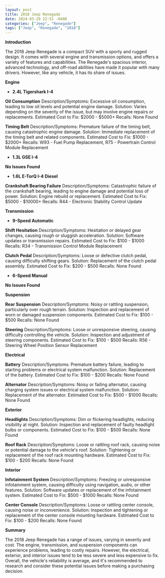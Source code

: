 ```yaml
---
layout: post
title: 2018 Jeep Renegade
date: 2024-03-29 22:51 -0400
categories: ["Jeep", "Renegade"]
tags: ["Jeep", "Renegade", "2018"]
---
```

**Introduction**

The 2018 Jeep Renegade is a compact SUV with a sporty and rugged design. It comes with several engine and transmission options, and offers a variety of features and capabilities. The Renegade's spacious interior, advanced technology, and off-road abilities have made it popular with many drivers. However, like any vehicle, it has its share of issues.

**Engine**

* **2.4L Tigershark I-4**

**Oil Consumption**
Description/Symptoms: Excessive oil consumption, leading to low oil levels and potential engine damage.
Solution: Varies depending on the severity of the issue, but may involve engine repairs or replacements.
Estimated Cost to Fix: $2000 - $5000+
Recalls: None Found

**Timing Belt**
Description/Symptoms: Premature failure of the timing belt, causing catastrophic engine damage.
Solution: Immediate replacement of the timing belt and related components.
Estimated Cost to Fix: $1000 - $2000+
Recalls: W93 - Fuel Pump Replacement, R75 - Powertrain Control Module Replacement

* **1.3L GSE I-4**

**No Issues Found**

* **1.6L E-TorQ I-4 Diesel**

**Crankshaft Bearing Failure**
Description/Symptoms: Catastrophic failure of the crankshaft bearing, leading to engine damage and potential loss of power.
Solution: Engine rebuild or replacement.
Estimated Cost to Fix: $5000 - $10000+
Recalls: R44 - Electronic Stability Control Update

**Transmission**

* **9-Speed Automatic**

**Shift Hesitation**
Description/Symptoms: Hesitation or delayed gear changes, causing rough or sluggish acceleration.
Solution: Software updates or transmission repairs.
Estimated Cost to Fix: $100 - $1000
Recalls: R34 - Transmission Control Module Replacement

**Clutch Pedal**
Description/Symptoms: Loose or defective clutch pedal, causing difficulty shifting gears.
Solution: Replacement of the clutch pedal assembly.
Estimated Cost to Fix: $200 - $500
Recalls: None Found

* **6-Speed Manual**

**No Issues Found**

**Suspension**

**Rear Suspension**
Description/Symptoms: Noisy or rattling suspension, particularly over rough terrain.
Solution: Inspection and replacement of worn or damaged suspension components.
Estimated Cost to Fix: $100 - $500
Recalls: None Found

**Steering**
Description/Symptoms: Loose or unresponsive steering, causing difficulty controlling the vehicle.
Solution: Inspection and adjustment of steering components.
Estimated Cost to Fix: $100 - $500
Recalls: R56 - Steering Wheel Position Sensor Replacement

**Electrical**

**Battery**
Description/Symptoms: Premature battery failure, leading to starting problems or electrical system malfunction.
Solution: Replacement of the battery.
Estimated Cost to Fix: $100 - $200
Recalls: None Found

**Alternator**
Description/Symptoms: Noisy or failing alternator, causing charging system issues or electrical system malfunction.
Solution: Replacement of the alternator.
Estimated Cost to Fix: $500 - $1000
Recalls: None Found

**Exterior**

**Headlights**
Description/Symptoms: Dim or flickering headlights, reducing visibility at night.
Solution: Inspection and replacement of faulty headlight bulbs or components.
Estimated Cost to Fix: $100 - $500
Recalls: None Found

**Roof Rack**
Description/Symptoms: Loose or rattling roof rack, causing noise or potential damage to the vehicle's roof.
Solution: Tightening or replacement of the roof rack mounting hardware.
Estimated Cost to Fix: $100 - $200
Recalls: None Found

**Interior**

**Infotainment System**
Description/Symptoms: Freezing or unresponsive infotainment system, causing difficulty using navigation, audio, or other features.
Solution: Software updates or replacement of the infotainment system.
Estimated Cost to Fix: $500 - $1000
Recalls: None Found

**Center Console**
Description/Symptoms: Loose or rattling center console, causing noise or inconvenience.
Solution: Inspection and tightening or replacement of the center console mounting hardware.
Estimated Cost to Fix: $100 - $200
Recalls: None Found

**Summary**

The 2018 Jeep Renegade has a range of issues, varying in severity and cost. The engine, transmission, and suspension components can experience problems, leading to costly repairs. However, the electrical, exterior, and interior issues tend to be less severe and less expensive to fix. Overall, the vehicle's reliability is average, and it's recommended to research and consider these potential issues before making a purchasing decision.
